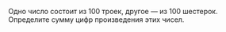 Одно число состоит из 100 троек, другое — из 100 шестерок. Определите сумму цифр произведения этих чисел.